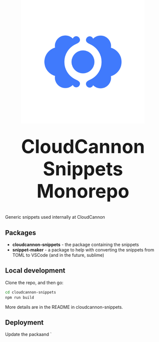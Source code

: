 <p align="center" style="margin: -50px 0">
  <img alt="CloudCannon snippets" src="brand.png" width="400">
</p>

<h1 align="center" style="font-size: 60px; font-weight: bold;">CloudCannon Snippets Monorepo</h1>

Generic snippets used internally at CloudCannon

## Packages

* **cloudcannon-snippets** - the package containing the snippets
* **snippet-maker** - a package to help with converting the snippets from TOML to VSCode (and in the future, sublime)


## Local development

Clone the repo, and then go:

```bash
cd cloudcannon-snippets
npm run build
```

More details are in the README in cloudcannon-snippets.

## Deployment

Update the packaand `